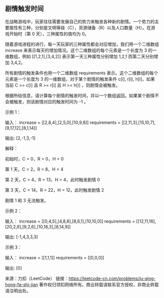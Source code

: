 ## 剧情触发时间
在战略游戏中，玩家往往需要发展自己的势力来触发各种新的剧情。一个势力的主要属性有三种，分别是文明等级（C），资源储备（R）以及人口数量（H）。在游戏开始时（第 0 天），三种属性的值均为 0。

随着游戏进程的进行，每一天玩家的三种属性都会对应增加，我们用一个二维数组 increase 来表示每天的增加情况。这个二维数组的每个元素是一个长度为 3 的一维数组，例如 [[1,2,1],[3,4,2]] 表示第一天三种属性分别增加 1,2,1 而第二天分别增加 3,4,2。

所有剧情的触发条件也用一个二维数组 requirements 表示。这个二维数组的每个元素是一个长度为 3 的一维数组，对于某个剧情的触发条件 c[i], r[i], h[i]，如果当前 C >= c[i] 且 R >= r[i] 且 H >= h[i] ，则剧情会被触发。

根据所给信息，请计算每个剧情的触发时间，并以一个数组返回。如果某个剧情不会被触发，则该剧情对应的触发时间为 -1 。

示例 1：

输入： increase = [[2,8,4],[2,5,0],[10,9,8]] requirements = [[2,11,3],[15,10,7],[9,17,12],[8,1,14]]

输出: [2,-1,3,-1]

解释：

初始时，C = 0，R = 0，H = 0

第 1 天，C = 2，R = 8，H = 4

第 2 天，C = 4，R = 13，H = 4，此时触发剧情 0

第 3 天，C = 14，R = 22，H = 12，此时触发剧情 2

剧情 1 和 3 无法触发。

示例 2：

输入： increase = [[0,4,5],[4,8,8],[8,6,1],[10,10,0]] requirements = [[12,11,16],[20,2,6],[9,2,6],[10,18,3],[8,14,9]]

输出: [-1,4,3,3,3]

示例 3：

输入： increase = [[1,1,1]] requirements = [[0,0,0]]

输出: [0]

来源：力扣（LeetCode）
链接：https://leetcode-cn.com/problems/ju-qing-hong-fa-shi-jian
著作权归领扣网络所有。商业转载请联系官方授权，非商业转载请注明出处。
```go
```

